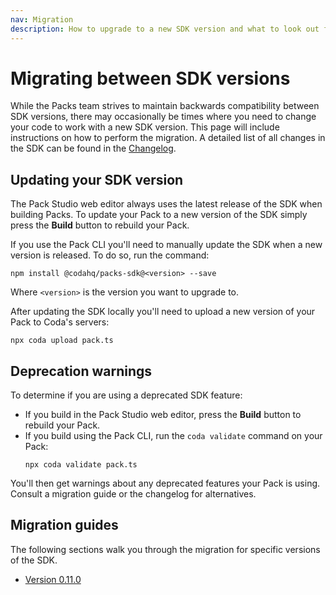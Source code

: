 ```yaml
---
nav: Migration
description: How to upgrade to a new SDK version and what to look out for.
---
```


# Migrating between SDK versions

While the Packs team strives to maintain backwards compatibility between SDK versions, there may occasionally be times where you need to change your code to work with a new SDK version. This page will include instructions on how to perform the migration. A detailed list of all changes in the SDK can be found in the [Changelog][changelog].


## Updating your SDK version

The Pack Studio web editor always uses the latest release of the SDK when building Packs. To update your Pack to a new version of the SDK simply press the **Build** button to rebuild your Pack.

If you use the Pack CLI you'll need to manually update the SDK when a new version is released. To do so, run the command:

```shell
npm install @codahq/packs-sdk@<version> --save
```

Where `<version>` is the version you want to upgrade to.

After updating the SDK locally you'll need to upload a new version of your Pack to Coda's servers:

```shell
npx coda upload pack.ts
```


## Deprecation warnings

To determine if you are using a deprecated SDK feature:

- If you build in the Pack Studio web editor, press the **Build** button to rebuild your Pack.
- If you build using the Pack CLI, run the `coda validate` command on your Pack:
    ```shell
    npx coda validate pack.ts
    ```

You'll then get warnings about any deprecated features your Pack is using. Consult a migration guide or the changelog for alternatives.


## Migration guides

The following sections walk you through the migration for specific versions of the SDK.

- [Version 0.11.0][v0.11.0]


[changelog]: ../../reference/changes.md
[v0.11.0]: v0.11.0.md
